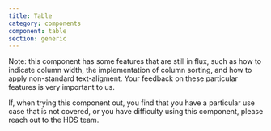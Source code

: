 ```yaml
---
title: Table
category: components
component: table
section: generic
---
```



<section data-section="generic">
  <p class="dummy-banner dummy-banner--info dummy-paragraph"><FlightIcon @name="info" />
    Note: this component has some features that are still in flux, such as how to indicate column width, the
    implementation of column sorting, and how to apply non-standard text-aligment. Your feedback on these particular
    features is very important to us.</p>
  <p class="dummy-paragraph">If, when trying this component out, you find that you have a particular use case that is
    not covered, or you have difficulty using this component, please reach out to the HDS team.</p>
</section>
